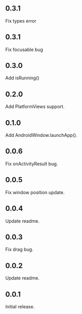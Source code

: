 ## 0.3.1

Fix types error

## 0.3.1

Fix focusable bug

## 0.3.0

Add isRunning()

## 0.2.0

Add PlatformViews support.

## 0.1.0

Add AndroidWindow.launchApp().

## 0.0.6

Fix onActivityResult bug.

## 0.0.5

Fix window position update.

## 0.0.4

Update readme.

## 0.0.3

Fix drag bug.

## 0.0.2

Update readme.

## 0.0.1

Initial release.
